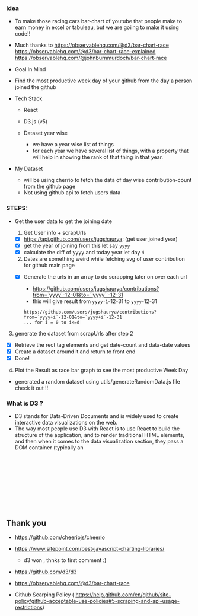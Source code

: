 ### Idea

- To make those racing cars bar-chart of youtube that people make to earn money in excel or tabuleau, but we are goiing to make it using code!!
- Much thanks to https://observablehq.com/@d3/bar-chart-race
  https://observablehq.com/@d3/bar-chart-race-explained
  https://observablehq.com/@johnburnmurdoch/bar-chart-race

- Goal In Mind
- Find the most productive week day of your github from the day a person joined the github

* Tech Stack

  - React
  - D3.js (v5)
  - Dataset year wise

    - we have a year wise list of things
    - for each year we have several list of things, with a property that will help in showing the rank of that thing in that year.

* My Dataset

  - will be using cherrio to fetch the data of day wise contribution-count from the github page
  - Not using github api to fetch users data

### STEPS:

- Get the user data to get the joining date

  1. Get User info + scrapUrls

  - [x] https://api.github.com/users/jugshaurya: (get user joined year)
  - [x] get the year of joining from this let say `yyyy`
  - [x] calculate the diff of yyyy and today year let day `d`

  2. Dates are something weird while fetching svg of user contribution for github main page

  - [x] Generate the urls in an array to do scrapping later on over each url

    - https://github.com/users/jugshaurya/contributions?from=`yyyy`-12-01&to=``yyyy``-12-31
    - this will give result from `yyyy-1`-12-31 to `yyyy`-12-31

    ```
    https://github.com/users/jugshaurya/contributions?from=`yyyy+i`-12-01&to=`yyyy+i`-12-31
    ... for i = 0 to i<=d
    ```

3. generate the dataset from scrapUrls after step 2

- [x] Retrieve the rect tag elements and get date-count and data-date values
- [x] Create a dataset around it and return to front end
- [x] Done!

4. Plot the Result as race bar graph to see the most productive Week Day

- generated a random dataset using utils/generateRandomData.js file check it out !!

### What is D3 ?

- D3 stands for Data-Driven Documents and is widely used to create interactive data visualizations on the web.
- The way most people use D3 with React is to use React to build the structure of the application, and to render traditional HTML elements, and then when it comes to the data visualization section, they pass a DOM container (typically an <svg> ) over to D3 and use D3 to create and destroy and update elements.
  -D3 helps you bring data to life using SVG, Canvas and HTML. D3 combines powerful visualization and interaction techniques with a data-driven approach to DOM manipulation, giving you the full capabilities of modern browsers and the freedom to design the right visual interface for your data.

## Thank you

- https://github.com/cheeriojs/cheerio
- https://www.sitepoint.com/best-javascript-charting-libraries/

  - d3 won , thnks to first comment :)

- https://github.com/d3/d3
- https://observablehq.com/@d3/bar-chart-race
- Github Scarping Policy ( https://help.github.com/en/github/site-policy/github-acceptable-use-policies#5-scraping-and-api-usage-restrictions)
